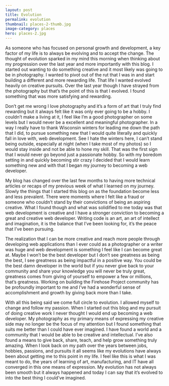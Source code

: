```yaml
---
layout: post
title: Evolution
permalink: evolution
thumbnail: places-2-thumb.jpg
image-category: places
hero: places-2.jpg
---
```




As someone who has focused on personal growth and development, a key factor of my life is to always be evolving and to accept the change. The thought of evolution sparked in my mind this morning when thinking about my progression over the last year and more importantly with this blog. I started out wanting to do something creative and it most likely was going to be in photography. I wanted to pivot out of the rut that I was in and start building a different and more rewarding life. That life I wanted evolved heavily on creative pursuits. Over the last year though I have strayed from the photography but that’s the point of this is that I evolved. I found something that was more satisfying and rewarding.

Don’t get me wrong I love photography and it’s a form of art that I truly find rewarding but it always felt like it was only ever going to be a hobby. I couldn’t make a living at it, I feel like I’m a good photographer on some levels but I would never be a excellent and meaningful photographer. In a way I really have to thank Wisconsin winters for leading me down the path that I did, to pursue something new that I would quite literally and quickly fall in love with, web development. See I hate the winters here, I can’t stand being outside, especially at night (when I take most of my photos) so I would stay inside and not be able to hone my skill. That was the first sign that I would never go beyond just a passionate hobby. So with my boredom setting in and quickly becoming stir crazy I decided that I would learn something new and with that I began my journey to becoming a web developer.

My blog has changed over the last few months to having more technical articles or recaps of my previous week of what I learned on my journey. Slowly the things that I started this blog on as the foundation become less and less prevalent. There were moments where I felt like a fraud or someone who couldn’t stand by their convictions of being an aspiring creative. What I found though and what was solidified to me today was that web development is creative and I have a stronger conviction to becoming a great and creative web developer. Writing code is an art, an art of intellect and imagination, it is the balance that I’ve been looking for, it’s the peace that I’ve been pursuing.

The realization that I can be more creative and reach more people through developing web applications than I ever could as a photographer or a writer was huge and web development is something I feel like I can become great at. Maybe I won’t be the best developer but I don’t see greatness as being the best, I see greatness as being impactful in a positive way. You could be the best damn developer in the world but if you never give back to your community and share your knowledge you will never be truly great, greatness comes from giving of yourself to empower a few or millions, that’s greatness. Working on building the Firehose Project community has be profoundly important to me and I’ve had a wonderful sense of accomplishment and growth by giving back more than I take.

With all this being said we come full circle to evolution. I allowed myself to change and follow my passion. When I started out this blog and my pursuit of doing creative work I never thought I would end up becoming a web developer. My photography as my primary means of expressing my creative side may no longer be the focus of my attention but I found something that suits me better than I could have ever imagined. I have found a world and a community that I would be able to be creative and intellectual. I’ve also found a means to give back, share, teach, and help grow something truly amazing. When I look back on my path over the years between jobs, hobbies, passions, and pursuits it all seems like my evolutions have always been about getting me to this point in my life. I feel like this is what I was meant to do, the years of learning of art, manufacturing, and IT have all converged in this one means of expression. My evolution has not always been smooth but it always happened and today I can say that it’s evolved to into the best thing I could’ve imagined.
